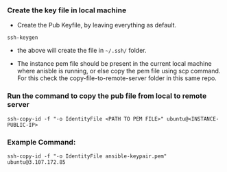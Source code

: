 

### Create the key file in local machine

- Create the Pub Keyfile, by leaving everything as default.
```
ssh-keygen
```
- the above will create the file in  `~/.ssh/` folder.

- The instance pem file should be present in the current local machine where anisble is running, or else copy the pem file using scp command. For this check the copy-file-to-remote-server folder in this same repo.

### Run the command to copy the pub file from local to remote server


```
ssh-copy-id -f "-o IdentityFile <PATH TO PEM FILE>" ubuntu@<INSTANCE-PUBLIC-IP>
```


### Example Command:
```
ssh-copy-id -f "-o IdentityFile ansible-keypair.pem" ubuntu@3.107.172.85
```
